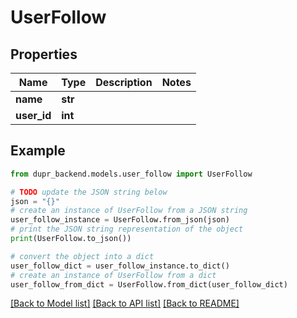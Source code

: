 # UserFollow


## Properties

Name | Type | Description | Notes
------------ | ------------- | ------------- | -------------
**name** | **str** |  | 
**user_id** | **int** |  | 

## Example

```python
from dupr_backend.models.user_follow import UserFollow

# TODO update the JSON string below
json = "{}"
# create an instance of UserFollow from a JSON string
user_follow_instance = UserFollow.from_json(json)
# print the JSON string representation of the object
print(UserFollow.to_json())

# convert the object into a dict
user_follow_dict = user_follow_instance.to_dict()
# create an instance of UserFollow from a dict
user_follow_from_dict = UserFollow.from_dict(user_follow_dict)
```
[[Back to Model list]](../README.md#documentation-for-models) [[Back to API list]](../README.md#documentation-for-api-endpoints) [[Back to README]](../README.md)


